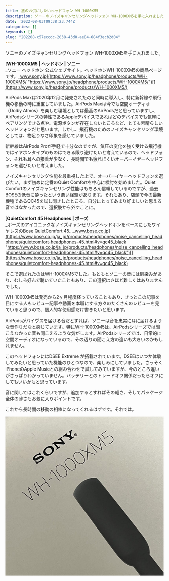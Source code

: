 ```yaml
---
title: 旅のお供にしたいヘッドフォン WH-1000XM5
description: ソニーのノイズキャンセリングヘッドフォン WH-1000XM5を手に入れました。
date: '2022-08-03T09:38:23.744Z'
categories: []
keywords: []
slug: "202208-c57eccdc-2038-43d0-ae84-684f3ecb2d04"
---
```

ソニーのノイズキャンセリングヘッドフォン WH-1000XM5を手に入れました。

[**WH-1000XM5 | ヘッドホン | ソニー**  
_ソニー ヘッドホン 公式ウェブサイト。ヘッドホンWH-1000XM5の商品ページです。_www.sony.jp](https://www.sony.jp/headphone/products/WH-1000XM5/ "https://www.sony.jp/headphone/products/WH-1000XM5/")[](https://www.sony.jp/headphone/products/WH-1000XM5/)

AirPods Maxは2020年12月に発売されたのと同時に導入し、特に新幹線や飛行機の移動の時に重宝していました。AirPods Maxは今でも空間オーディオ（Dolby Atmos）を楽しむ環境としては最高のAirPodsだと思っていますし、AirPodsシリーズの特性であるAppleデバイスであればどのデバイスでも気軽にペアリングできる点や、電源ボタンが存在しないところなど、とても素晴らしいヘッドフォンだと思います。しかし、飛行機のためのノイズキャンセリング環境としては、物足りなさ印象を感じていました。

新幹線はAirPods Proが手軽で十分なのですが、気圧の変化を強く受ける飛行機ではイヤホンタイプのものはできる限り避けたいと考えているので、ヘッドフォン、それも耳への接着が少なく、長時間でも疲れにくいオーバーイヤーヘッドフォンを選びたいと考えました。

ノイズキャンセリング性能を最重視した上で、オーバーイヤーヘッドフォンを選びたい。まず初めに定番のQuiet Comfortを中心に検討を始めました。Quiet Comfortのノイズキャンセリング性能はもちろん信頼しているのですが、過去BOSEの低音に酔ったという悪い経験があります。それもあり、店頭で今の最新機種であるQC45を試し聞きしたところ、自分にとってあまり好ましいと思える音ではなかったので、選択肢から外すことに。

[**QuietComfort 45 Headphones | ボーズ**  
_ボーズのアイコニックなノイズキャンセリングヘッドホンをベースにしたワイヤレスのBose QuietComfort 45…_www.bose.co.jp](https://www.bose.co.jp/ja_jp/products/headphones/noise_cancelling_headphones/quietcomfort-headphones-45.html#v=qc45_black "https://www.bose.co.jp/ja_jp/products/headphones/noise_cancelling_headphones/quietcomfort-headphones-45.html#v=qc45_black")[](https://www.bose.co.jp/ja_jp/products/headphones/noise_cancelling_headphones/quietcomfort-headphones-45.html#v=qc45_black)

そこで選ばれたのはWH-1000XM5でした。もともとソニーの音には馴染みがあり、むしろ好んで聴いていたこともあり、この選択はさほど難しくはありませんでした。

WH-1000XM5は発売から2ヶ月程度経っていることもあり、きっとこの記事を目にする人もレビュー記事や動画を本職にする方々のたくさんのレビューを見ていると思うので、個人的な使用感だけ書きたいと思います。

AirPodsがバイヴスを届ける音だとすれば、ソニーは音を忠実に耳に届けるような音作りだなと感じています。特にWH-1000XM5は、AirPodsシリーズでは聞こえなかった音も聞こえるような気がします。AirPodsシリーズでは、日常的に空間オーディオになっているので、その辺りの聞こえ方の違いも大きいのかもしれません。

このヘッドフォンにはDSEE Extreme が搭載されています。DSEEはいつか体験してみたいと思っていた機能のひとつなので、楽しみにしていました。さっそくiPhoneのApple Musicとの組み合わせで試してみていますが、今のところ違いがさっぱりわかっていません。バッテリーとのトレードオフ関係だったらオフにしてもいいかもと思っています。

音に関してはこれくらいですが、追加するとすればその軽さ、そしてパッケージ全体の薄さもお気に入りポイントです。

これから長時間の移動の相棒になってくれるはずです。それでは。

![](1__ZTfixDourVwtiyXlu__Ms6g.jpeg)